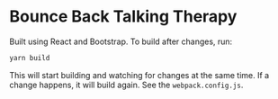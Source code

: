 # Bounce Back Talking Therapy

Built using React and Bootstrap. To build after changes, run:
```bash
yarn build
```

This will start building and watching for changes at the same time.
If a change happens, it will build again. See the `webpack.config.js`.

